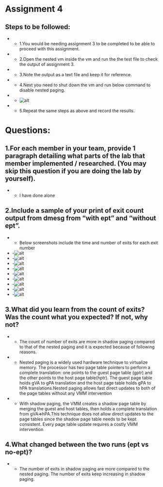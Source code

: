 # Assignment 4
## Steps to be followed:
- - 1.You would be needing assignment 3 to be completed to be able to proceed with this assignment.
- - 2.Open the nested vm inside the vm and run the the test file to check the output of assignment 3.
- - 3.Note the output as a text file and keep it for reference.
- - 4.Next you need to shut down the vm and run below command to disable nested paging.
- - ![alt](https://github.com/vamshidhar199/CMPE_283_Assignment/blob/master/Assignment4/assignment4.jpeg)
- - 5.Repeat the same steps as above and record the results.

# Questions:
## 1.For each member in your team, provide 1 paragraph detailing what parts of the lab that member implemented / researched. (You may skip this question if you are doing the lab by yourself).
- - I have done alone
## 2.Include a sample of your print of exit count output from dmesg from “with ept” and “without ept”.
- - Below screenshots include the time and number of exits for each exit number
- -![alt](https://github.com/vamshidhar199/CMPE_283_Assignment/blob/master/Assignment4/a1.jpg)
- -![alt](https://github.com/vamshidhar199/CMPE_283_Assignment/blob/master/Assignment4/a2.jpg)
- -![alt](https://github.com/vamshidhar199/CMPE_283_Assignment/blob/master/Assignment4/a3.jpg)
- -![alt](https://github.com/vamshidhar199/CMPE_283_Assignment/blob/master/Assignment4/aa1.jpg)
- -![alt](https://github.com/vamshidhar199/CMPE_283_Assignment/blob/master/Assignment4/aa2.jpg)
- -![alt](https://github.com/vamshidhar199/CMPE_283_Assignment/blob/master/Assignment4/aa3.jpg)
- -![alt](https://github.com/vamshidhar199/CMPE_283_Assignment/blob/master/Assignment4/aa4.jpg)
- -![alt](https://github.com/vamshidhar199/CMPE_283_Assignment/blob/master/Assignment4/aa5.jpg)
- -![alt](https://github.com/vamshidhar199/CMPE_283_Assignment/blob/master/Assignment4/aa6.jpg)

## 3.What did you learn from the count of exits? Was the count what you expected? If not, why not?
- - The count of number of exits are more in shadow paging compared to that of the nested paging and it is expected because of following reasons.
- - Nested paging is a widely used hardware technique to virtualize memory. The processor has two page table pointers to perform a complete translation: one points to the guest page table (gptr) and the other points to the host page table(hptr). The guest page table holds gVA to gPA translation and the host page table holds gPA to hPA translations.Nested paging allows fast direct updates to both of the page tables without any VMM intervention
- - With shadow paging, the VMM creates a shadow page table by merging the guest and host tables, then holds a complete translation from gVA⇒hPA.This technique does not allow direct updates to the page tables since the shadow page table needs to be kept consistent. Every page table update requires a costly VMM intervention

## 4.What changed between the two runs (ept vs no-ept)?
- - The number of exits in shadow paging are more compared to the nested paging. The number of exits keep increasing in shadow paging.
